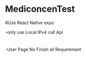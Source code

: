 # MediconcenTest

#Use React Native expo

-only use Local IPv4 call Api
#
-User Page No Finish all Requirement
